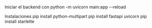 Iniciar el backend con
python -m uvicorn main:app --reload

Instalaciones
pip install python-multipart
pip install fastapi uvicorn
pip install starlette
